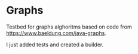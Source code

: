 # Graphs

Testbed for graphs alghoritms based on code from https://www.baeldung.com/java-graphs.

I just added tests and created a builder.